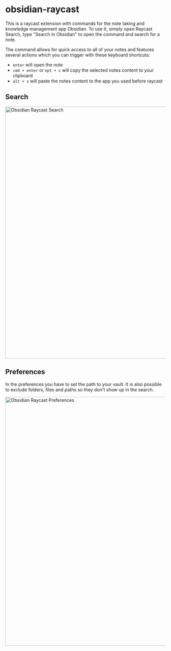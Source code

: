 # obsidian-raycast
This is a raycast extension with commands for the note taking and knowledge management app Obsidian. To use it, simply open Raycast Search, type "Search in Obsidian" to open the command and search for a note.

The command allows for quick access to all of your notes and features several actions which you can trigger with these keyboard shortcuts: 
- `enter` will open the note
- `cmd + enter` or `opt + c` will copy the selected notes content to your clipboard
- `alt + v` will paste the notes content to the app you used before raycast

## Search
<img width="793" alt="Obsidian Raycast Search" src="https://user-images.githubusercontent.com/67844154/138552923-35bfbfdf-a46a-4d23-ab7a-c17d90323f58.png">


## Preferences
In the preferences you have to set the path to your vault.
It is also possible to exclude folders, files and paths so they don't show up in the search. 

<img width="783" alt="Obsidian Raycast Preferences" src="https://user-images.githubusercontent.com/67844154/138552922-a29cd8b2-c776-40cb-94f0-9b75556f1cfa.png">
